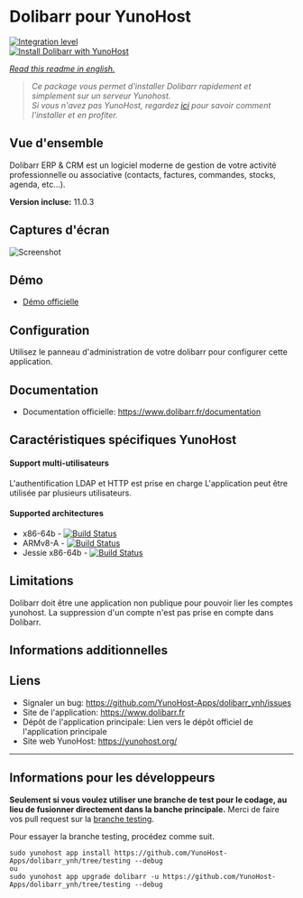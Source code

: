# Dolibarr pour YunoHost

[![Integration level](https://dash.yunohost.org/integration/dolibarr.svg)](https://dash.yunohost.org/appci/app/dolibarr)  
[![Install Dolibarr with YunoHost](https://install-app.yunohost.org/install-with-yunohost.png)](https://install-app.yunohost.org/?app=dolibarr)

*[Read this readme in english.](./README.md)* 

> *Ce package vous permet d'installer Dolibarr rapidement et simplement sur un serveur Yunohost.  
Si vous n'avez pas YunoHost, regardez [ici](https://yunohost.org/#/install) pour savoir comment l'installer et en profiter.*

## Vue d'ensemble
Dolibarr ERP & CRM est un logiciel moderne de gestion de votre activité professionnelle ou associative (contacts, factures, commandes, stocks, agenda, etc...).

**Version incluse:** 11.0.3

## Captures d'écran

![Screenshot](http://www.dolibarr.org/images/dolibarr_screenshot1_640x400.png)

## Démo

* [Démo officielle](https://www.dolibarr.fr/demo-en-ligne)

## Configuration

Utilisez le panneau d'administration de votre dolibarr pour configurer cette application.

## Documentation

 * Documentation officielle: https://www.dolibarr.fr/documentation

## Caractéristiques spécifiques YunoHost

#### Support multi-utilisateurs

L'authentification LDAP et HTTP est prise en charge
L'application peut être utilisée par plusieurs utilisateurs.

#### Supported architectures

* x86-64b - [![Build Status](https://ci-apps.yunohost.org/ci/logs/dolibarr%20%28Apps%29.svg)](https://ci-apps.yunohost.org/ci/apps/dolibarr/)
* ARMv8-A - [![Build Status](https://ci-apps-arm.yunohost.org/ci/logs/dolibarr%20%28Apps%29.svg)](https://ci-apps-arm.yunohost.org/ci/apps/dolibarr/)
* Jessie x86-64b - [![Build Status](https://ci-stretch.nohost.me/ci/logs/dolibarr%20%28Apps%29.svg)](https://ci-stretch.nohost.me/ci/apps/dolibarr/)

## Limitations

Dolibarr doit être une application non publique pour pouvoir lier les comptes yunohost.
La suppression d'un compte n'est pas prise en compte dans Dolibarr.

## Informations additionnelles



## Liens

 * Signaler un bug: https://github.com/YunoHost-Apps/dolibarr_ynh/issues
 * Site de l'application: https://www.dolibarr.fr
 * Dépôt de l'application principale: Lien vers le dépôt officiel de l'application principale
 * Site web YunoHost: https://yunohost.org/

---

Informations pour les développeurs
----------------

**Seulement si vous voulez utiliser une branche de test pour le codage, au lieu de fusionner directement dans la banche principale.**
Merci de faire vos pull request sur la [branche testing](https://github.com/YunoHost-Apps/dolibarr_ynh/tree/testing).

Pour essayer la branche testing, procédez comme suit.
```
sudo yunohost app install https://github.com/YunoHost-Apps/dolibarr_ynh/tree/testing --debug
ou
sudo yunohost app upgrade dolibarr -u https://github.com/YunoHost-Apps/dolibarr_ynh/tree/testing --debug
```
